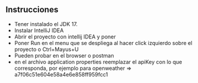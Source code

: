 ## Instrucciones

- Tener instalado el JDK 17.
- Instalar IntelliJ IDEA
- Abrir el proyecto con intellij IDEA y poner
- Poner Run en el menu que se despliega al hacer click izquierdo sobre el proyecto o Ctrl+Mayus+U
- Pueden probar en el browser o postman
- en el archivo application properties reemplazar el apiKey con lo que corresponda, por ejemplo para openweather => a7f06c51e604e58a4e6e858ff959fcc1